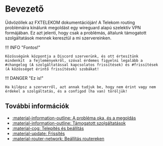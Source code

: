 # Bevezető

Üdvözöllek az FXTELEKOM dokumentációján!
A Telekom routing problémáira kínálunk megoldást egy wireguard alapú szelektív VPN formájában.
Ez azt jelenti, hogy csak a problémás, általunk támogatott szolgáltatások mennek keresztül a mi szervereinken.

!!! INFO "Fontos!"

    Közösségünk központja a Discord szerverünk, és ott értesítünk mindenkit  a fejleményekről, szóval érdemes figyelni legalább a #changelog (A szolgáltatással kapcsolatos frissítések) és #frissítések (A közösséget érintő frissítések) szobákat!

!!! DANGER "Ez is!"
 
    Ha kilépsz a szerverről, azt annak tudjuk be, hogy nem érint vagy nem érdekel a szolgáltatás, és a configod (ha van) töröljük!
## További információk

<div class="grid cards" markdown>

- [:material-information-outline: A probléma oka, és a megoldás](other/dtag)
- [:material-information-outline: Támogatott szolgáltatások](other/services)
- [:material-cog: Telepítés és beállítás](first/first)
- [:material-update: Frissítés](update)
- [:material-router-network: Beállítás routereken](router/router)
<!--
- [:material-lock: Adatkezelési nyilatkozat](other/privacy)
--->

</div>
